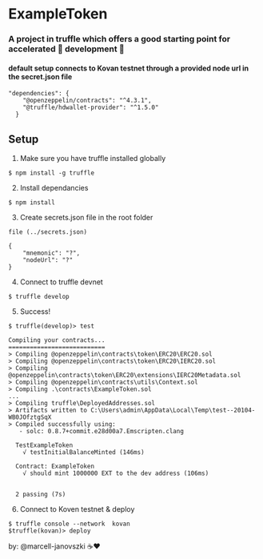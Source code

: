 # ExampleToken
### A project in truffle which offers a good starting point for accelerated :dash: development :construction:
#### default setup connects to Kovan testnet through a provided node url in the secret.json file

```
"dependencies": {
    "@openzeppelin/contracts": "^4.3.1",
    "@truffle/hdwallet-provider": "^1.5.0"
  }
```

## Setup

1. Make sure you have truffle installed globally
```
$ npm install -g truffle
```

2. Install dependancies
```
$ npm install
```

3. Create secrets.json file in the root folder
```
file (../secrets.json)

{
    "mnemonic": "?",
    "nodeUrl": "?"
}
```

4. Connect to truffle devnet
```
$ truffle develop
```

5. Success!
```
$ truffle(develop)> test

Compiling your contracts...
===========================
> Compiling @openzeppelin\contracts\token\ERC20\ERC20.sol
> Compiling @openzeppelin\contracts\token\ERC20\IERC20.sol
> Compiling @openzeppelin\contracts\token\ERC20\extensions\IERC20Metadata.sol
> Compiling @openzeppelin\contracts\utils\Context.sol
> Compiling .\contracts\ExampleToken.sol
...
> Compiling truffle\DeployedAddresses.sol
> Artifacts written to C:\Users\admin\AppData\Local\Temp\test--20104-WB0JOfztgSqX
> Compiled successfully using:
   - solc: 0.8.7+commit.e28d00a7.Emscripten.clang

  TestExampleToken
    √ testInitialBalanceMinted (146ms)

  Contract: ExampleToken
    √ should mint 1000000 EXT to the dev address (106ms)


  2 passing (7s)
```

6. Connect to Koven testnet & deploy
```
$ truffle console --network  kovan
$truffle(kovan)> deploy
```


by: @marcell-janovszki ☕❤️
